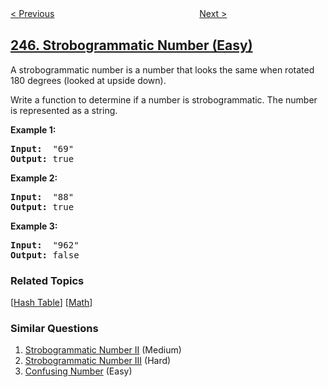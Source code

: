 <!--|This file generated by command(leetcode description); DO NOT EDIT.    |-->
<!--+----------------------------------------------------------------------+-->
<!--|@author    openset <openset.wang@gmail.com>                           |-->
<!--|@link      https://github.com/openset                                 |-->
<!--|@home      https://github.com/openset/leetcode                        |-->
<!--+----------------------------------------------------------------------+-->

[< Previous](../shortest-word-distance-iii "Shortest Word Distance III")
　　　　　　　　　　　　　　　　
[Next >](../strobogrammatic-number-ii "Strobogrammatic Number II")

## [246. Strobogrammatic Number (Easy)](https://leetcode.com/problems/strobogrammatic-number "中心对称数")

<p>A strobogrammatic number is a number that looks the same when rotated 180 degrees (looked at upside down).</p>

<p>Write a function to determine if a number is strobogrammatic. The number is represented as a string.</p>

<p><b>Example 1:</b></p>

<pre>
<b>Input:</b>  &quot;69&quot;
<b>Output:</b> true
</pre>

<p><b>Example 2:</b></p>

<pre>
<b>Input:</b>  &quot;88&quot;
<b>Output:</b> true</pre>

<p><b>Example 3:</b></p>

<pre>
<b>Input:</b>  &quot;962&quot;
<b>Output:</b> false</pre>

### Related Topics
  [[Hash Table](../../tag/hash-table/README.md)]
  [[Math](../../tag/math/README.md)]

### Similar Questions
  1. [Strobogrammatic Number II](../strobogrammatic-number-ii) (Medium)
  1. [Strobogrammatic Number III](../strobogrammatic-number-iii) (Hard)
  1. [Confusing Number](../confusing-number) (Easy)
